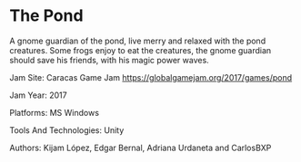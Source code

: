 # The Pond
A gnome guardian of the pond, live merry and relaxed with the pond creatures. Some frogs enjoy to eat the creatures, the gnome guardian should save his friends, with his magic power waves.

Jam Site: Caracas Game Jam https://globalgamejam.org/2017/games/pond

Jam Year: 2017

Platforms: MS Windows

Tools And Technologies: Unity

Authors: Kijam López, Edgar Bernal, Adriana Urdaneta and CarlosBXP
